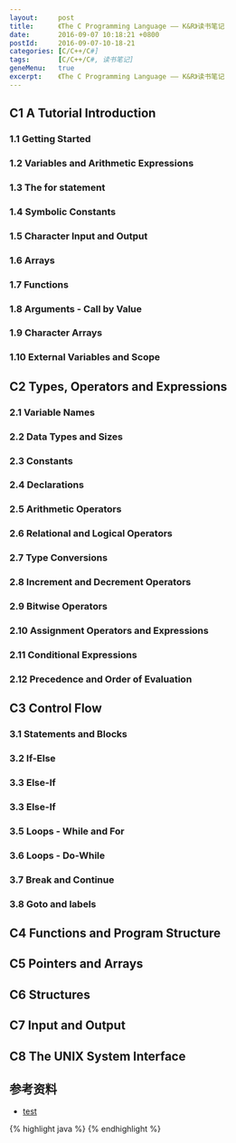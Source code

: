 ```yaml
---
layout:     post
title:      《The C Programming Language —— K&R》读书笔记
date:       2016-09-07 10:18:21 +0800
postId:     2016-09-07-10-18-21
categories: [C/C++/C#]
tags:       [C/C++/C#, 读书笔记]
geneMenu:   true
excerpt:    《The C Programming Language —— K&R》读书笔记
---
```


## C1 A Tutorial Introduction

### 1.1 Getting Started

### 1.2 Variables and Arithmetic Expressions

### 1.3 The for statement

### 1.4 Symbolic Constants

### 1.5 Character Input and Output

### 1.6 Arrays

### 1.7 Functions

### 1.8 Arguments - Call by Value

### 1.9 Character Arrays

### 1.10 External Variables and Scope

## C2 Types, Operators and Expressions

### 2.1 Variable Names

### 2.2 Data Types and Sizes

### 2.3 Constants

### 2.4 Declarations

### 2.5 Arithmetic Operators

### 2.6 Relational and Logical Operators

### 2.7 Type Conversions

### 2.8 Increment and Decrement Operators

### 2.9 Bitwise Operators

### 2.10 Assignment Operators and Expressions

### 2.11 Conditional Expressions

### 2.12 Precedence and Order of Evaluation

## C3 Control Flow

### 3.1 Statements and Blocks

### 3.2 If-Else

### 3.3 Else-If

### 3.3 Else-If

### 3.5 Loops - While and For

### 3.6 Loops - Do-While

### 3.7 Break and Continue

### 3.8 Goto and labels

## C4 Functions and Program Structure
## C5 Pointers and Arrays
## C6 Structures
## C7 Input and Output
## C8 The UNIX System Interface

## 参考资料

* [test](test.html)

{% highlight java %}
{% endhighlight %}



